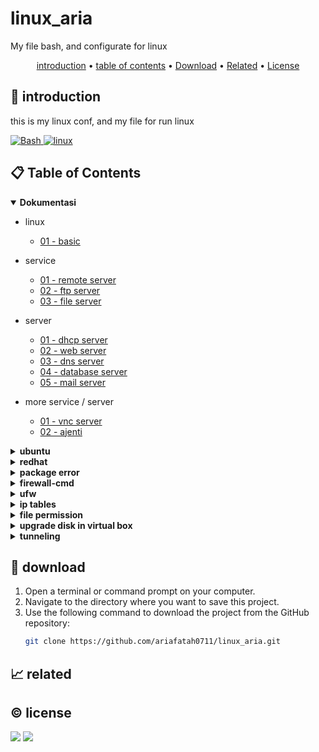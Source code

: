 # linux_aria

My file bash, and configurate for linux

<p align="center">
  <a href="#introduction">introduction</a> •
  <a href="#table-of-contents">table of contents</a> •
  <a href="#download">Download</a> •
  <a href="#related">Related</a> •
  <a href="#license">License</a>
</p>

<p id="introduction"></p>

## 🚀 introduction
this is my linux conf, and my file for run linux

<p align="left"> <a href="#">
  <img alt='Bash' src='https://img.shields.io/badge/-Bash-4EAA25?style=flat-square&logo=gnu-bash&logoColor=white'>
  <img alt="linux" src="https://img.shields.io/badge/-Linux-FCC624?style=flat-square&logo=linux&logoColor=black" />
  </a>
</p>

<p id="table-of-contents"></p>

## 📋 Table of Contents
<details open>
  <summary><b>Dokumentasi</b></summary>
  
  - linux
    - <a href="./README/0/01 - basic.md">01 - basic</a>

  - service
    - <a href="./README/1/01 - remote server.md">01 - remote server</a>
    - <a href="./README/1/02 - ftp server.md">02 - ftp server</a>
    -  <a href="./README/1/03 - file server.md">03 - file server</a>
  - server
    - <a href="./README/2/01 - dhcp server.md">01 - dhcp server</a>
    - <a href="./README/2/02 - web server.md">02 - web server</a>
    - <a href="./README/2/03 - dns server.md">03 - dns server</a>
    - <a href="./README/2/04 - database server.md">04 - database server</a>
    - <a href="./README/2/05 - mail server.md">05 - mail server</a>
  - more service / server
    - <a href="./README/3/01 - vnc server.md">01 - vnc server</a>
    - <a href="./README/3/02 - ajenti.md">02 - ajenti</a>
</details>

<details>
  <summary><b>ubuntu</b></summary>

  - install ubuntu
</details>

<details>
  <summary><b>redhat</b></summary>
  
  - install redhat with cli
    - before install in option installasion click "TAB"
    - and add in prompt "inst.text"

  - mount package
    - click icon iso in bottom window virtual machine red hat
      - and click rhel9dvd or ur iso red hat
    - make folder /mnt/disc/ ```mkdir -p /mnt/disc/```
    - mount repository ```mount /dev/sr0 /mnt/disc/```
    - make file repository conf with ```vi /etc/yum.repos.d/rhel9dvd.repo```
      ```
      [BaseOS]
      name=BaseOS Package Red Hat Enterprise Linux 9
      metadata_expire=-1
      gpgcheck=1
      enabled=1
      baseurl=file:///mnt/disc/BaseOS/
      gpgkey=file:///etc/pki/rpm-gpg/RPM-GPG-KEY-redhat-release

      [AppStream]
      name=AppStream Packages Red Hat Enterprise Linux 9
      metadata_expire=-1
      gpgcheck=1
      enabled=1
      baseurl=file:///mnt/disc/AppStream/
      gpgkey=file:///etc/pki/rpm-gpg/RPM-GPG-KEY-redhat-release
      ```
    - change subscription manager conf with ```vi /etc/yum/pluginconf.d/subscription-manager.conf```
      - change enabled 1 to 0
    - ```yum clean all```
    - ```yum repolist```
</details>

<details>
  <summary><b>package error</b></summary>

  - process id
    - ```ps aux | grep -i apt```
    - ```sudo kill <process_id>```
    - ```sudo kill -9 <process_id>```
    - ```sudo killall apt apt-get```

  - lsof dpkg lock
    - ```sudo lsof /var/lib/dpkg/lock```
    - ```sudo lsof /var/lib/apt/lists/lock```
    - ```sudo lsof /var/cache/apt/archives/lock```

    - ```sudo rm /var/lib/apt/lists/lock```
    - ```sudo rm /var/cache/apt/archives/lock```
    - ```sudo rm /var/lib/dpkg/lock```
    - ```sudo dpkg --configure -a```

  - dpkg front-end
    - ```sudo lsof /var/lib/dpkg/lock-frontend```
      ```
      lsof: WARNING: can't stat() fuse.gvfsd-fuse file system /run/user/1000/gvfs
      Output information may be incomplete.
      COMMAND    PID USER   FD   TYPE DEVICE SIZE/OFF   NODE NAME
      unattende 2823 root    5uW  REG    8,2        0 145221 /var/lib/dpkg/lock-frontend
      ```
    - ```sudo kill -9 PID```
    - ```sudo rm /var/lib/dpkg/lock-frontend```
    - ```sudo apt update```
</details>

<details>
  <summary><b>firewall-cmd</b></summary>

  - ```firewall-cmd --permanent --add-port=1000-1100/tcp```
  - ```firewall-cmd --permanent --add-port={80/tcp,443/tcp}```
  - ```firewall-cmd --permanent --add-port=21/tcp```
  - ```firewall-cmd --permanent --add-service=dns```
  - ```firewall-cmd --permanent --remove-port=21/tcp```
  - ```firewall-cmd --reload```
  - ``` firewall-cmd --list-ports```
</details>

<details>
  <summary><b>ufw</b></summary>

  - ```ufw status```
  - ```ufw enable```
  - ```ufw disable```
  - ```ufw allow 23```
</details>

<details>
  <summary><b>ip tables</b></summary>

  - "iptables -A INPUT -p tcp --dport 22 -j ACCEPT" # allow port 22
  - "sudo iptables -A INPUT -p tcp -m tcp --dport 80 -j ACCEPT"
  - command list
    ```
    -p or --protocol	Specifies the protocol to match (e.g. tcp, udp, icmp)
    --dport	Specifies the destination port to match
    --sport	Specifies the source port to match
    -s or --source	Specifies the source IP address to match
    -d or --destination	Specifies the destination IP address to match
    -m state	Matches the state of a connection (e.g. NEW, ESTABLISHED, RELATED)
    -m multiport	Matches multiple ports or port ranges
    -m tcp	Matches TCP packets and includes additional TCP-specific options
    -m udp	Matches UDP packets and includes additional UDP-specific options
    -m string	Matches packets that contain a specific string
    -m limit	Matches packets at a specified rate limit
    -m conntrack	Matches packets based on their connection tracking information
    -m mark	Matches packets based on their Netfilter mark value
    -m mac	Matches packets based on their MAC address
    -m iprange	Matches packets based on a range of IP addresse
    ```
</details>

<details>
  <summary><b>file permission</b></summary>

  - ```sudo chmod 777 file.txt```
    - chmod owner-group-other
      - 4 = read
      - 2 = write
      - 1 = execute
    - ls -a => all file
    - ls -l => list permission

  - ```sudo chown -R $USER:$USER /path/to/path```
  - ```sudo chmod -R 755 /path/to/path```
</details>

<details>
  <summary><b>upgrade disk in virtual box</b></summary>
  https://www.pragmaticlinux.com/2020/09/how-to-increase-the-disk-size-in-a-virtualbox-virtual-machine/

  - click tools > media , and chose u disk
  - chnage the memory to ur want
  - open machine
    - lsbk -p | grep "disk"
    - lsbk -p | grep "part"
  - if u have gprated u can install and add in ide partisi
  - pindahin alocated ke extend  dev2,
  - lalu dari situ tambahin yang dev5 yaitu sswap tapi yang free storage
  - lalu kecilini partisi extend dev2
  - lalu tambahin deh yang dev1
  - aply lalu aktifkan dev5 ke swap dan restart
</details>

<details>
  <summary><b>tunneling</b></summary>

  - L remote local
    - ssh -L <remote_port>:<local_address>:<local_port> <user>@<server_tujuan_yang_akan_diambil_portnya> -p <port>
    - ssh -L 80:127.0.0.1:8080 192.168.1.1

  - R reote jarak jauh
    - ssh -R <remote_port>:<local_address>:<local_port> <user>@<ip_address> -p <port>
    - ssh -R 80:127.0.0.1:8080 192.168.1.1
  
  -D dynamis ssh proxy
    - ssh -D <local_port> <username>@<ip_address>
    - ssh -D 1234 ariafatah@192.168.1.1

    setting firefox lalu cari proxy dan ubah host socks dan masukan ip dan portnya
    host proxt: 192.168.1.1    1234
</details>

<p id="download"></p>

## 🔨 download

1. Open a terminal or command prompt on your computer.
2. Navigate to the directory where you want to save this project.
3. Use the following command to download the project from the GitHub repository:
   ```sh
   git clone https://github.com/ariafatah0711/linux_aria.git
   ```

<p id="related"></p>

## 📈 related

<p id="license"></p>

## ©️ license
<a href="https://github.com/ariafatah0711" alt="CREATED"><img src="https://img.shields.io/static/v1?style=for-the-badge&label=CREATED%20BY&message=ariafatah0711&color=000000"></a>
<a href="https://github.com/ariafatah0711/ariafatah0711/blob/main/LICENSE" alt="LICENSE"><img src="https://img.shields.io/static/v1?style=for-the-badge&label=LICENSE&message=MIT&color=000000"></a>
